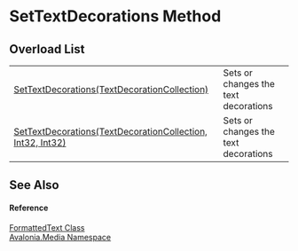 # SetTextDecorations Method


## Overload List
<table>
<tr>
<td><a href="M_Avalonia_Media_FormattedText_SetTextDecorations_1">SetTextDecorations(TextDecorationCollection)</a></td>
<td>Sets or changes the text decorations</td>
</tr>
<tr>
<td><a href="M_Avalonia_Media_FormattedText_SetTextDecorations">SetTextDecorations(TextDecorationCollection, Int32, Int32)</a></td>
<td>Sets or changes the text decorations</td>
</tr>
</table>

## See Also


#### Reference
<a href="T_Avalonia_Media_FormattedText">FormattedText Class</a>  
<a href="N_Avalonia_Media">Avalonia.Media Namespace</a>  

